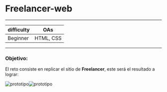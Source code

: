 # Freelancer-web

---
| difficulty | OAs | 
| -------- | -------- |
| Beginner   | HTML, CSS

---

### Objetivo:

El reto consiste en replicar el sitio de __Freelancer__, este será el resultado
a lograr:

![prototipo](https://i.imgur.com/Tu3NIkv.png)![prototipo](https://i.imgur.com/Tu3NIkv.png)

